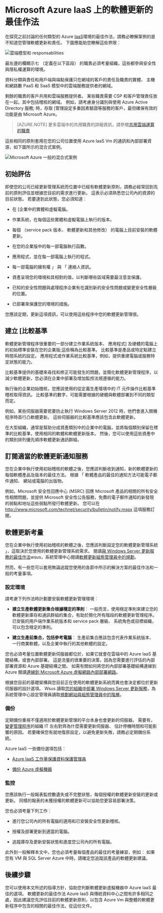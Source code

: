 <properties
   pageTitle="Microsoft Azure IaaS 上的軟體更新的最佳作法 |Microsoft Azure"
   description="本文提供 Microsoft Azure IaaS 環境中的軟體更新的最佳作法的集合。  適用於 IT 專業人員和處理安全性分析師變更控制項，每日，包括負責組織的安全性和法規遵循努力的軟體更新與資產管理。"
   services="security"
   documentationCenter="na"
   authors="YuriDio"
   manager="swadhwa"
   editor=""/>

<tags
   ms.service="security"
   ms.devlang="na"
   ms.topic="article"
   ms.tgt_pltfrm="na"
   ms.workload="na"
   ms.date="10/18/2016"
   ms.author="yurid"/>

# <a name="best-practices-for-software-updates-on-microsoft-azure-iaas"></a>Microsoft Azure IaaS 上的軟體更新的最佳作法

在探究之前討論的任何類型的 Azure [IaaS](https://azure.microsoft.com/overview/what-is-iaas/)環境的最佳作法，請務必瞭解案例的是不知道您管理軟體更新和責任。 下圖應能助您瞭解這些界限︰

![雲端模型和 responsabilities](./media/azure-security-best-practices-software-updates-iaas/sec-cloudstack-new.png)

最左邊的欄顯示七 （定義在以下區段） 的職責必須考量組織，這些都參與安全性與隱私權運算的環境。
 
資料分類與責任和用戶端與端點保護只在網域的客戶的責任及職責的實體、 主機和網路數 PaaS 和 SaaS 模型中的雲端服務提供者的網域。 

剩餘的職責的客戶共用和雲端服務提供者。 某些職責需要 CSP 和客戶管理責任放在一起，其中包括稽核的網域。 例如，請考慮身分識別與使用 Azure Active Directory 服務; 時，存取 [管理設定多重因素驗證等服務的客戶，最但確保有效的功能是由 Microsoft Azure。

> [AZURE.NOTE] 更多雲端中的共用職責的詳細資訊，請參閱[共用雲端運算的職責](https://gallery.technet.microsoft.com/Shared-Responsibilities-81d0ff91/file/153019/1/Shared%20responsibilities%20for%20cloud%20computing.pdf) 

這些相同的原則套用在您的公司位置使用 Azure IaaS Vm 的通訊和內部部署資源，如下圖所示的混合式案例。

![Microsoft Azure 一般的混合式案例](./media/azure-security-best-practices-software-updates-iaas/sec-azconnectonpre.png)

## <a name="initial-assessment"></a>初始評估

即使您的公司已經更新管理系統而位置中已經有軟體更新原則，請務必經常回到先前的原則評估並根據您目前的需求進行更新。 這表示必須熟悉您公司內的資源的目前狀態。 若要達到此狀態，您必須知道︰

-   在 [企業中的實體和虛擬電腦。

-   作業系統，在每個這些實體和虛擬電腦上執行的版本。

-   每個 （service pack 版本、 軟體更新和其他修改） 的電腦上目前安裝的軟體更新。

-   在您的企業版中的每一部電腦執行函數。

-   應用程式，並在每一部電腦上執行的程式。

-   每一部電腦的擁有權 」 與 「 連絡人資訊。

-   資產呈現您的環境和其相對的值，以判斷哪些區域需要最注意並保護。

-   已知的安全性問題與處理程序企業有在識別新的安全性問題或變更安全性層級的位置。

-   已部署來保護您的環境的措施。

您應該定期，更新這項資訊，可以使用這些程序中您的軟體更新管理很。

## <a name="establish-a-baseline"></a>建立 [比較基準

軟體更新管理程序很重要的一部分建立作業系統版本、 應用程式] 及硬體的電腦上的初始標準安裝在您的企業版;這些稱為比較基準。 比較基準是產品或特定點建立時間系統的設定。 應用程式或作業系統比較基準，例如，提供重建電腦或服務特定狀態的能力。

比較基準提供的基礎來尋找和修正可能發生的問題，並簡化軟體更新管理程序，以減少軟體更新，您必須在企業中部署及增加監控法規遵循的能力。

執行後的企業初始稽核，您應該使用的從定義生產環境中的 IT 元件操作比較基準稽核取得資訊。 比較基準的數字，可能需要根據的硬體與軟體部署到不同的類型而定。

例如，某些伺服器需要若要防止執行 Windows Server 2012 時，他們會進入關機程序時首行凸軟體更新。 這些伺服器的比較基準應該包含此軟體更新。

在大型組織，通常是幫助分成資產類別中的企業中的電腦，並將每個類別保留在標準的比較基準，使用相同的軟體和軟體更新版本。 然後，您可以使用這些資產中的類別排列優先順序軟體更新通訊群組。

## <a name="subscribe-to-the-appropriate-software-update-notification-services"></a>訂閱適當的軟體更新通知服務

您在企業中執行使用初始稽核的軟體之後，您應該判斷收到通知，新的軟體更新的每個軟體產品及版本的最佳方法。 根據 「 軟體產品的最佳的通知方法可能電子郵件通知、 網站或電腦的出版物。

例如，Microsoft 安全性回應中心 (MSRC) 回應 Microsoft 產品的相關的所有安全性相關問題，並提供 Microsoft 安全性公告服務，免費的電子郵件通知的新發現的弱點和地址這些弱點所發行軟體更新。 您可以在 http://www.microsoft.com/technet/security/bulletin/notify.mspx 這項服務訂閱。

## <a name="software-update-considerations"></a>軟體更新考量

您在企業中執行使用初始稽核的軟體之後，您應該判斷設定您的軟體更新管理系統 」，這取決於您使用的軟體更新管理系統需求。 閱讀[與 Windows Server 更新服務的最佳作法](https://technet.microsoft.com/library/Cc708536)wsus，系統管理中心閱讀[軟體更新組態管理員中的規劃](https://technet.microsoft.com/library/gg712696)。

然而，有一些您可以套用無論追蹤您使用的各節中所示的解決方案的最佳作法和一般的考量事項。

### <a name="setting-up-the-environment"></a>設定環境

請考慮下列作法時計劃要安裝軟體更新管理環境︰

-   **建立生產軟體更新集合根據穩定的準則**︰ 一般而言，使用穩定準則來建立您的軟體更新庫存和通訊群組的集合，有助於簡化所有階段的軟體更新管理程序。 已安裝的用戶端作業系統版本和 service pack 層級、 系統角色或目標組織，可以包含穩定的準則。

-   **建立生產前集合，包括參考電腦**︰ 生產前集合應該包含代表作業系統版本、 一行商業軟體，以及企業中執行的其他軟體的設定。

您也必須考量位置軟體更新伺服器都位於，如果它就會在雲端中的 Azure IaaS 基礎結構，或會內部部署。 這是流量的很重要的決策，因為您需要進行評估的內部部署資源和 Azure 基礎結構之間。 如需有關如何將您的內部部署基礎結構連線到 Azure 閱讀[連線到 Microsoft Azure 虛擬網路內部部署網路](https://technet.microsoft.com/library/Dn786406.aspx)。

根據您目前的基礎架構與您目前正在使用的軟體更新系統而異也會決定都位於更新伺服器的設計選項。 Wsus 讀取[您的組織中部署 Windows Server 更新服務](https://technet.microsoft.com/library/hh852340.aspx)，為系統管理中心設定管理員讀取[規劃網站與組態管理員中的階層](https://technet.microsoft.com/library/Gg712681.aspx)。

### <a name="backup"></a>備份

定期備份重視不僅適用於軟體更新管理的平台本身也會更新的伺服器。 需要有，[變更管理程序](https://technet.microsoft.com/library/cc543216.aspx)的組織 IT 左右對齊為什麼需要更新伺服器、 估計停機時間和可能影響的原因。 若要確保您有就地復原設定，以避免更新失敗，請務必定期備份系統。

Azure IaaS 一些備份選項包括︰

-   [Azure IaaS 工作量保護資料保護管理員](https://azure.microsoft.com/blog/2014/09/08/azure-iaas-workload-protection-using-data-protection-manager/)

-   [備份 Azure 虛擬機器](../backup/backup-azure-vms.md)

### <a name="monitoring"></a>監控

您應該執行一般報表監控數遺失或不完整狀態，每個授權的軟體更新安裝的更新或更新。 同樣的報表的未獲授權的軟體更新可以協助您更容易部署決策。

您也必須考量下列工作︰

-   進行您公司內的所有電腦的適用和已安裝安全性更新稽核。

-   授權及部署更新到適當的電腦。

-   追蹤庫存及更新安裝狀態和進度您公司內的所有電腦。

此外到一般解釋本文中，您也必須考量每個產品的最佳的考量練習，例如︰ 如果您有 VM 與 SQL Server Azure 中時，請確定您追蹤該產品的軟體更新建議。

## <a name="next-steps"></a>後續步驟

您可以使用本文所述的指導方針，協助您判斷軟體更新虛擬機器中 Azure IaaS 最佳的選項。 軟體更新的最佳作法 Azure IaaS 與傳統資料中心之間有許多相同之處，因此建議您先評估目前的軟體更新原則，以包含 Azure Vm 與整體的軟體更新程序中包含的相關的最佳作法，從這份文件。

